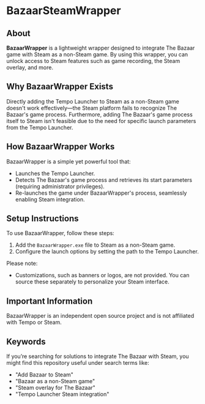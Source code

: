 # BazaarSteamWrapper

## About
**BazaarWrapper** is a lightweight wrapper designed to integrate The Bazaar game with Steam as a non-Steam game. By using this wrapper, you can unlock access to Steam features such as game recording, the Steam overlay, and more.

## Why BazaarWrapper Exists
Directly adding the Tempo Launcher to Steam as a non-Steam game doesn't work effectively—the Steam platform fails to recognize The Bazaar's game process. Furthermore, adding The Bazaar's game process itself to Steam isn't feasible due to the need for specific launch parameters from the Tempo Launcher.

## How BazaarWrapper Works
BazaarWrapper is a simple yet powerful tool that:
- Launches the Tempo Launcher.
- Detects The Bazaar's game process and retrieves its start parameters (requiring administrator privileges).
- Re-launches the game under BazaarWrapper's process, seamlessly enabling Steam integration.

## Setup Instructions
To use BazaarWrapper, follow these steps:
1. Add the `BazaarWrapper.exe` file to Steam as a non-Steam game.
2. Configure the launch options by setting the path to the Tempo Launcher.

Please note:
- Customizations, such as banners or logos, are not provided. You can source these separately to personalize your Steam interface.

## Important Information
BazaarWrapper is an independent open source project and is not affiliated with Tempo or Steam.

## Keywords
If you’re searching for solutions to integrate The Bazaar with Steam, you might find this repository useful under search terms like:
- "Add Bazaar to Steam"
- "Bazaar as a non-Steam game"
- "Steam overlay for The Bazaar"
- "Tempo Launcher Steam integration"
